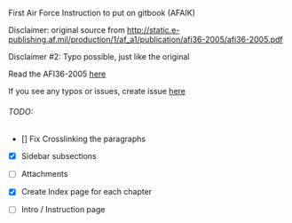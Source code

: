 First Air Force Instruction to put on gitbook (AFAIK)

Disclaimer: original source from http://static.e-publishing.af.mil/production/1/af_a1/publication/afi36-2005/afi36-2005.pdf

Disclaimer \#2: Typo possible, just like the original 

Read the AFI36-2005 [here](https://johangithub.gitbooks.io/afi36-2005/)

If you see any typos or issues, create issue [here](https://github.com/johangithub/AFI36-2005/issues)

###### TODO: 
- [] Fix Crosslinking the paragraphs
- [X] Sidebar subsections
- [ ] Attachments
- [X] Create Index page for each chapter
- [ ] Intro / Instruction page

